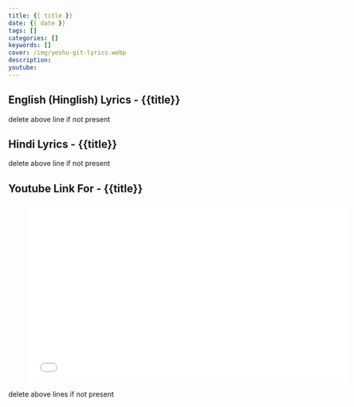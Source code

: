 ```yaml
---
title: {{ title }}
date: {{ date }}
tags: []
categories: []
keywords: []
cover: /img/yeshu-git-lyrics.webp
description: 
youtube: 
---
```

## English (Hinglish) Lyrics - {{title}}
delete above line if not present

## Hindi Lyrics - {{title}}
delete above line if not present

## Youtube Link For - {{title}}
<figure class="image is-16by9">
<iframe class="has-ratio" width="640" height="360"
src="{{youtube}}"
frameborder="0" allow="accelerometer; autoplay; clipboard-write; encrypted-media; gyroscope;" allowfullscreen></iframe>
</figure>
delete above lines if not present
